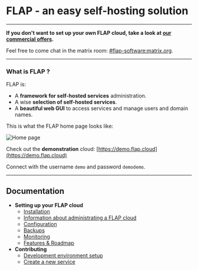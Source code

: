 # FLAP - an easy self-hosting solution

---

**If you don't want to set up your own FLAP cloud, take a look at [our commercial offers](https://www.flap.cloud).**

Feel free to come chat in the matrix room: [#flap-software:matrix.org](https://app.element.io/#/room/#flap-software:matrix.org).

---

### What is FLAP ?

FLAP is:

-   A **framework for self-hosted services** administration.
-   A wise **selection of self-hosted services**.
-   A **beautiful web GUI** to access services and manage users and domain names.

This is what the FLAP home page looks like:

![Home page](https://gitlab.com/flap-box/home/raw/master/screenshots/home.png)

Check out the **demonstration** cloud: [https://demo.flap.cloud](https://demo.flap.cloud)

Connect with the username `demo` and password `demodemo`.

---

## Documentation

- **Setting up your FLAP cloud**
	- [Installation](https://docs.flap.cloud/#/install)
	- [Information about administrating a FLAP cloud](https://docs.flap.cloud/#/administration)
	- [Configuration](https://docs.flap.cloud/#/environment_variables)
	- [Backups](https://docs.flap.cloud/#/backup)
	- [Monitoring](https://docs.flap.cloud/#/monitoring)
	- [Features & Roadmap](https://docs.flap.cloud/#/features)
- **Contributing**
	- [Development environment setup](https://docs.flap.cloud/#/contributing)
	- [Create a new service](https://docs.flap.cloud/#/create_new_service)
